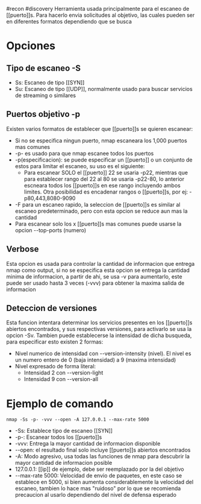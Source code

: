#recon #discovery
Herramienta usada principalmente para el escaneo de [[puerto]]s.
Para hacerlo envia solicitudes al objetivo, las cuales pueden ser en diferentes formatos dependiendo que se busca
# Opciones
## Tipo de escaneo -S
- Ss: Escaneo de tipo [[SYN]]
- Su: Escaneo de tipo [[UDP]], normalmente usado para buscar servicios de streaming o similares
## Puertos objetivo -p
Existen varios formatos de establecer que [[puerto]]s se quieren escanear:
- Si no se especifica ningun puerto, nmap escaneara los 1,000 puertos mas comunes
- -p- es usado para que nmap escanee todos los puertos
- -p(especificacion): se puede especificar un [[puerto]] o un conjunto de estos para limitar el escaneo, su uso es el siguiente:
	- Para escanear SOLO el [[puerto]] 22 se usaria -p22, mientras que para establecer rango del 22 al 80 se usaria -p22-80, lo anterior escneara todos los [[puerto]]s en ese rango incluyendo ambos limites. Otra posibilidad es encadenar rangos o [[puerto]]s, por ej: -p80,443,8080-9090
-  -F para un escaneo rapido, la seleccion de [[puerto]]s es similar al escaneo predeterminado, pero con esta opcion se reduce aun mas la cantidad
- Para escanear solo los x [[puerto]]s mas comunes puede usarse la opcion --top-ports (numero)
## Verbose
Esta opcion es usada para controlar la cantidad de informacion que entrega nmap como output, si no se especifica esta opcion se entrega la cantidad minima de informacion, a partir de ahi, se usa -v para aumentarlo, este puede ser usado hasta 3 veces (-vvv) para obtener la maxima salida de informacion
## Deteccion de versiones
Esta funcion intentara determinar los servicios presentes en los [[puerto]]s abiertos encontrados, y sus respectivas versiones, para activarlo se usa la opcion -Sv.
Tambien puede establecerse la intensidad de dicha busqueda, para especificar esto existen 2 formas:
- Nivel numerico de intensidad con --version-intensity (nivel). El nivel es un numero entero de 0 (baja intensidad) a 9 (maxima intensidad)
- Nivel expresado de forma literal:
	- Intensidad 2 con --version-light
	- Intensidad 9 con --version-all
# Ejemplo de comando

`nmap -Ss -p- -vvv --open -A 127.0.0.1 --max-rate 5000`
- -Ss: Establece tipo de escaneo [[SYN]]
- -p-: Escanear todos los [[puerto]]s
- -vvv: Entrega la mayor cantidad de informacion disponible
- --open: el resultado final solo incluye [[puerto]]s abiertos encontrados
- -A: Modo agresivo, usa todas las funciones de nmap para descubrir la mayor cantidad de informacion posible
- 127.0.0.1: [[ip]] de ejemplo, debe ser reemplazado por la del objetivo
- --max-rate 5000: Velocidad de envio de paquetes, en este caso se establece en 5000, si bien aumenta considerablemente la velocidad del escaneo, tambien lo hace mas "ruidoso" por lo que se recomienda precaucion al usarlo dependiendo del nivel de defensa esperado